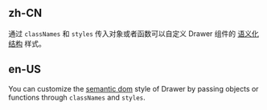 ## zh-CN

通过 `classNames` 和 `styles` 传入对象或者函数可以自定义 Drawer 组件的 [语义化结构](#semantic-dom) 样式。

## en-US

You can customize the [semantic dom](#semantic-dom) style of Drawer by passing objects or functions through `classNames` and `styles`.
